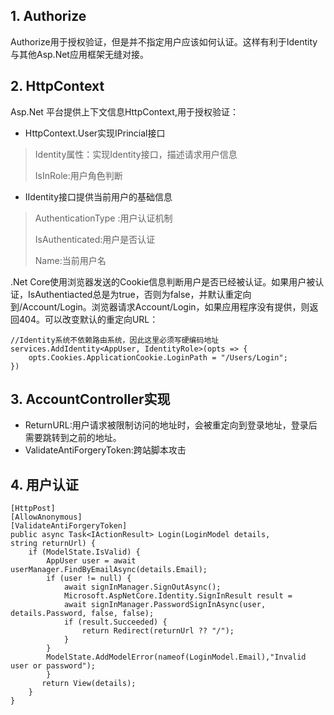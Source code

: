 ## 1. Authorize

Authorize用于授权验证，但是并不指定用户应该如何认证。这样有利于Identity与其他Asp.Net应用框架无缝对接。

## 2. HttpContext

Asp.Net 平台提供上下文信息HttpContext,用于授权验证：

* HttpContext.User实现IPrincial接口

> Identity属性：实现Identity接口，描述请求用户信息
>
> IsInRole:用户角色判断

* IIdentity接口提供当前用户的基础信息

> AuthenticationType :用户认证机制
>
> IsAuthenticated:用户是否认证
>
> Name:当前用户名

.Net Core使用浏览器发送的Cookie信息判断用户是否已经被认证。如果用户被认证，IsAuthentiacted总是为true，否则为false，并默认重定向到/Account/Login。浏览器请求Account/Login，如果应用程序没有提供，则返回404。可以改变默认的重定向URL：

```
//Identity系统不依赖路由系统，因此这里必须写硬编码地址
services.AddIdentity<AppUser, IdentityRole>(opts => {
    opts.Cookies.ApplicationCookie.LoginPath = "/Users/Login";
})
```

## 3. AccountController实现

* ReturnURL:用户请求被限制访问的地址时，会被重定向到登录地址，登录后需要跳转到之前的地址。
* ValidateAntiForgeryToken:跨站脚本攻击



## 4. 用户认证

```
[HttpPost]
[AllowAnonymous]
[ValidateAntiForgeryToken]
public async Task<IActionResult> Login(LoginModel details,
string returnUrl) {
    if (ModelState.IsValid) {
        AppUser user = await userManager.FindByEmailAsync(details.Email);
        if (user != null) {
            await signInManager.SignOutAsync();
            Microsoft.AspNetCore.Identity.SignInResult result =
            await signInManager.PasswordSignInAsync(user, details.Password, false, false);
            if (result.Succeeded) {
                return Redirect(returnUrl ?? "/");
            }
        }
        ModelState.AddModelError(nameof(LoginModel.Email),"Invalid user or password");
        }
       return View(details);        
    }
}
```



